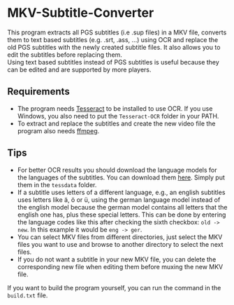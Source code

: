 # MKV-Subtitle-Converter

This program extracts all PGS subtitles (i.e .sup files) in a MKV file, converts them to text based subtitles (e.g. .srt, .ass, ...) using OCR and replace the old PGS subtitles with the newly created subtitle files. It also allows you to edit the subtitles before replacing them. \
Using text based subtitles instead of PGS subtitles is useful because they can be edited and are supported by more players.

## Requirements

- The program needs [Tesseract](https://github.com/tesseract-ocr/tesseract) to be installed to use OCR. If you use Windows, you also need to put the `Tesseract-OCR` folder in your PATH.
- To extract and replace the subtitles and create the new video file the program also needs [ffmpeg](https://www.ffmpeg.org/download.html).

## Tips

- For better OCR results you should download the language models for the languages of the subtitles. You can download them [here](https://tesseract-ocr.github.io/tessdoc/Data-Files.html). Simply put them in the `tessdata` folder.
- If a subtitle uses letters of a different language, e.g., an english subtitles uses letters like ä, ö or ü, using the german language model instead of the english model because the german model contains all letters that the english one has, plus these special letters. This can be done by entering the language codes like this after checking the sixth checkbox: `old -> new`. In this example it would be `eng -> ger`.
- You can select MKV files from different directories, just select the MKV files you want to use and browse to another directory to select the next files.
- If you do not want a subtitle in your new MKV file, you can delete the corresponding new file when editing them before muxing the new MKV file.

If you want to build the program yourself, you can run the command in the `build.txt` file.

